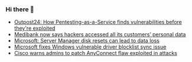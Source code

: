 ### Hi there 👋

<!--START_SECTION:feed-->
* [Outpost24: How Pentesting-as-a-Service finds vulnerabilities before they're exploited](https://www.bleepingcomputer.com/news/security/outpost24-how-pentesting-as-a-service-finds-vulnerabilities-before-theyre-exploited/)
* [Medibank now says hackers accessed all its customers’ personal data](https://www.bleepingcomputer.com/news/security/medibank-now-says-hackers-accessed-all-its-customers-personal-data/)
* [Microsoft: Server Manager disk resets can lead to data loss](https://www.bleepingcomputer.com/news/microsoft/microsoft-server-manager-disk-resets-can-lead-to-data-loss/)
* [Microsoft fixes Windows vulnerable driver blocklist sync issue](https://www.bleepingcomputer.com/news/microsoft/microsoft-fixes-windows-vulnerable-driver-blocklist-sync-issue/)
* [Cisco warns admins to patch AnyConnect flaw exploited in attacks](https://www.bleepingcomputer.com/news/security/cisco-warns-admins-to-patch-anyconnect-flaw-exploited-in-attacks/)
<!--END_SECTION:feed-->

<!--
**frankenk/frankenk** is a ✨ _special_ ✨ repository because its `README.md` (this file) appears on your GitHub profile.

Here are some ideas to get you started:

- 🔭 I’m currently working on ...
- 🌱 I’m currently learning ...
- 👯 I’m looking to collaborate on ...
- 🤔 I’m looking for help with ...
- 💬 Ask me about ...
- 📫 How to reach me: ...
- 😄 Pronouns: ...
- ⚡ Fun fact: ...
-->



